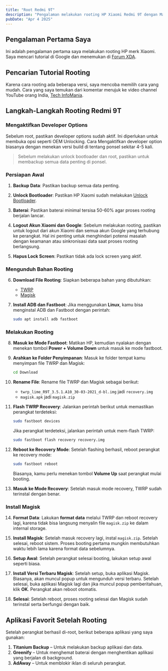 ```yaml
---
title: "Root Redmi 9T"
description: "Pengalaman melakukan rooting HP Xiaomi Redmi 9T dengan Magisk."
pubDate: "Apr 4 2025"
---
```


## Pengalaman Pertama Saya
Ini adalah pengalaman pertama saya melakukan rooting HP merk Xiaomi. Saya mencari tutorial di Google dan menemukan di [Forum XDA](https://xdaforums.com/t/what-is-the-best-and-safest-way-to-root-redmi-9-power.4343897/#post-85741557).

## Pencarian Tutorial Rooting
Karena cara rooting ada beberapa versi, saya mencoba memilih cara yang mudah. Cara yang saya temukan dari komentar merujuk ke video channel YouTube orang India, [Tech InfoMania](https://www.youtube.com/watch?v=ZHkuWrn84wg).

## Langkah-Langkah Rooting Redmi 9T

### Mengaktifkan Developer Options
Sebelum root, pastikan developer options sudah aktif. Ini diperlukan untuk membuka opsi seperti OEM Unlocking.
Cara Mengaktifkan developer option biasanya dengan menekan versi build di tentang ponsel sekitar
4-5 kali.

> Sebelum melakukan unlock bootloader dan root, pastikan untuk membackup semua data penting di ponsel.

### Persiapan Awal
1. **Backup Data**:
   Pastikan backup semua data penting.

2. **Unlock Bootloader**:
   Pastikan HP Xiaomi sudah melakukan [Unlock Bootloader](https://www.youtube.com/watch?v=-mzyvxR32e0).

3. **Baterai**: Pastikan baterai minimal tersisa 50-60% agar proses rooting berjalan lancar.

4. **Logout Akun Xiaomi dan Google**:
   Sebelum melakukan rooting, pastikan untuk logout dari akun Xiaomi dan semua akun Google yang terhubung ke perangkat. Hal ini penting untuk menghindari potensi masalah dengan keamanan atau sinkronisasi data saat proses rooting berlangsung.

5. **Hapus Lock Screen**:
   Pastikan tidak ada lock screen yang aktif.

### Mengunduh Bahan Rooting
6. **Download File Rooting**:
   Siapkan beberapa bahan yang dibutuhkan:
   - [TWRP](https://androidfilehost.com/?fid=2188818919693773061)
   - [Magisk](https://magiskmanager.com/downloading-magisk-manager/)

7. **Install ADB dan Fastboot**:
   Jika menggunakan **Linux**, kamu bisa menginstal ADB dan Fastboot dengan perintah:
   ```bash
   sudo apt install adb fastboot
   ```

### Melakukan Rooting
8. **Masuk ke Mode Fastboot**:
   Matikan HP, kemudian nyalakan dengan menekan tombol **Power + Volume Down** untuk masuk ke mode fastboot.

9. **Arahkan ke Folder Penyimpanan**:
   Masuk ke folder tempat kamu menyimpan file TWRP dan Magisk:
   ```bash
   cd Download
   ```

10. **Rename File**:
    Rename file TWRP dan Magisk sebagai berikut:
    - `twrp_lime_R9T_3.5.1.A10_30-03-2021_d-bl.img` jadi `recovery.img`
    - `magisk.apk` jadi `magisk.zip`

11. **Flash TWRP Recovery**:
    Jalankan perintah berikut untuk memastikan perangkat terdeteksi:
    ```bash
    sudo fastboot devices
    ```

    Jika perangkat terdeteksi, jalankan perintah untuk mem-flash TWRP:
    ```bash
    sudo fastboot flash recovery recovery.img
    ```

12. **Reboot ke Recovery Mode**:
    Setelah flashing berhasil, reboot perangkat ke recovery mode:
    ```bash
    sudo fastboot reboot
    ```
    Biasanya, kamu perlu menekan tombol **Volume Up** saat perangkat mulai booting.

13. **Masuk ke Mode Recovery**:
    Setelah masuk mode recovery, TWRP sudah terinstal dengan benar.

### Install Magisk
14. **Format Data**:
    Lakukan **format data** melalui TWRP dan reboot recovery lagi, karena tidak bisa langsung menyalin file `magisk.zip` ke dalam internal storage.

15. **Install Magisk**:
    Setelah masuk recovery lagi, instal `magisk.zip`. Setelah selesai, reboot sistem. Proses booting pertama mungkin membutuhkan waktu lebih lama karena format data sebelumnya.

16. **Setup Awal**:
    Setelah perangkat selesai booting, lakukan setup awal seperti biasa.

17. **Install Versi Terbaru Magisk**:
    Setelah setup, buka aplikasi Magisk. Biasanya, akan muncul popup untuk mengunduh versi terbaru. Setelah selesai, buka aplikasi Magisk lagi dan jika muncul popup pemberitahuan, klik **OK**. Perangkat akan reboot otomatis.

18. **Selesai**:
    Setelah reboot, proses rooting selesai dan Magisk sudah terinstal serta berfungsi dengan baik.

## Aplikasi Favorit Setelah Rooting
Setelah perangkat berhasil di-root, berikut beberapa aplikasi yang saya gunakan:
1. **Titanium Backup** – Untuk melakukan backup aplikasi dan data.
2. **Greenify** – Untuk menghemat baterai dengan menghentikan aplikasi yang berjalan di background.
3. **AdAway** – Untuk memblokir iklan di seluruh perangkat.

